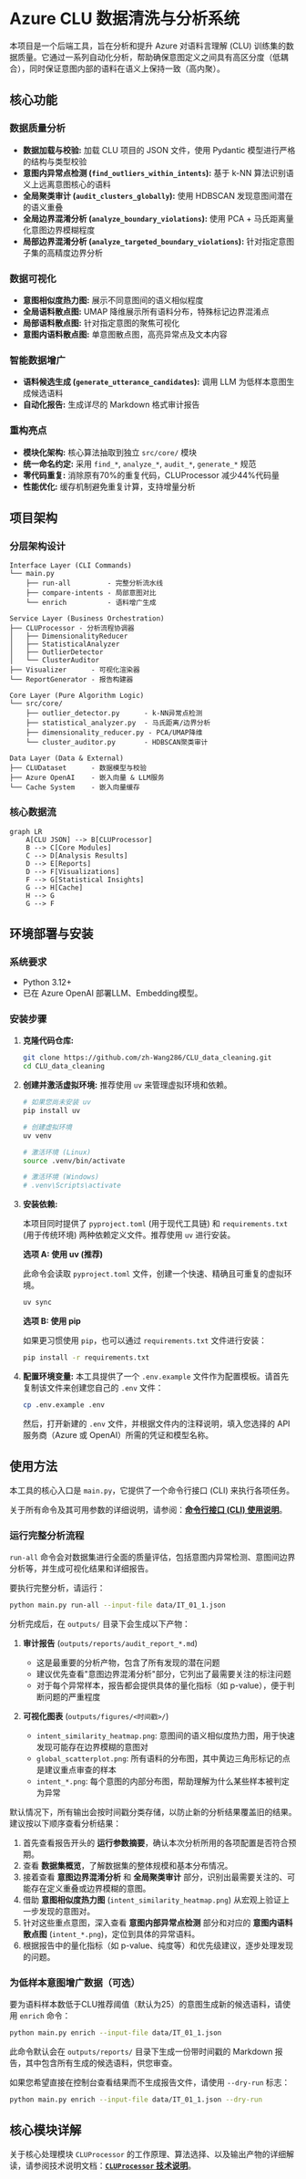 # Azure CLU 数据清洗与分析系统

本项目是一个后端工具，旨在分析和提升 Azure 对语料言理解 (CLU) 训练集的数据质量。它通过一系列自动化分析，帮助确保意图定义之间具有高区分度（低耦合），同时保证意图内部的语料在语义上保持一致（高内聚）。

## 核心功能

### **数据质量分析**
- **数据加载与校验:** 加载 CLU 项目的 JSON 文件，使用 Pydantic 模型进行严格的结构与类型校验
- **意图内异常点检测 (`find_outliers_within_intents`):** 基于 k-NN 算法识别语义上远离意图核心的语料
- **全局聚类审计 (`audit_clusters_globally`):** 使用 HDBSCAN 发现意图间潜在的语义重叠
- **全局边界混淆分析 (`analyze_boundary_violations`):** 使用 PCA + 马氏距离量化意图边界模糊程度
- **局部边界混淆分析 (`analyze_targeted_boundary_violations`):** 针对指定意图子集的高精度边界分析

### **数据可视化**
- **意图相似度热力图:** 展示不同意图间的语义相似程度
- **全局语料散点图:** UMAP 降维展示所有语料分布，特殊标记边界混淆点
- **局部语料散点图:** 针对指定意图的聚焦可视化
- **意图内语料散点图:** 单意图散点图，高亮异常点及文本内容

### **智能数据增广**
- **语料候选生成 (`generate_utterance_candidates`):** 调用 LLM 为低样本意图生成候选语料
- **自动化报告:** 生成详尽的 Markdown 格式审计报告

### **重构亮点**
- **模块化架构:** 核心算法抽取到独立 `src/core/` 模块
- **统一命名约定:** 采用 `find_*`, `analyze_*`, `audit_*`, `generate_*` 规范
- **零代码重复:** 消除原有70%的重复代码，CLUProcessor 减少44%代码量
- **性能优化:** 缓存机制避免重复计算，支持增量分析

## 项目架构

### **分层架构设计**

```
Interface Layer (CLI Commands)
└── main.py
    ├── run-all         - 完整分析流水线
    ├── compare-intents - 局部意图对比
    └── enrich          - 语料增广生成

Service Layer (Business Orchestration)
├── CLUProcessor - 分析流程协调器
│   ├── DimensionalityReducer
│   ├── StatisticalAnalyzer
│   ├── OutlierDetector
│   └── ClusterAuditor
├── Visualizer      - 可视化渲染器
└── ReportGenerator - 报告构建器

Core Layer (Pure Algorithm Logic)
└── src/core/
    ├── outlier_detector.py      - k-NN异常点检测
    ├── statistical_analyzer.py  - 马氏距离/边界分析
    ├── dimensionality_reducer.py - PCA/UMAP降维
    └── cluster_auditor.py       - HDBSCAN聚类审计

Data Layer (Data & External)
├── CLUDataset      - 数据模型与校验
├── Azure OpenAI    - 嵌入向量 & LLM服务
└── Cache System    - 嵌入向量缓存
```

### **核心数据流**

```mermaid
graph LR
    A[CLU JSON] --> B[CLUProcessor]
    B --> C[Core Modules]
    C --> D[Analysis Results]
    D --> E[Reports]
    D --> F[Visualizations]
    F --> G[Statistical Insights]
    G --> H[Cache]
    H --> G
    G --> F
```

## 环境部署与安装

### 系统要求

- Python 3.12+
- 已在 Azure OpenAI 部署LLM、Embedding模型。

### 安装步骤

1.  **克隆代码仓库:**
    ```bash
    git clone https://github.com/zh-Wang286/CLU_data_cleaning.git
    cd CLU_data_cleaning
    ```

2.  **创建并激活虚拟环境:**
    推荐使用 `uv` 来管理虚拟环境和依赖。
    ```bash
    # 如果您尚未安装 uv
    pip install uv

    # 创建虚拟环境
    uv venv
    
    # 激活环境 (Linux)
    source .venv/bin/activate

    # 激活环境 (Windows)
    # .venv\Scripts\activate
    ```

3.  **安装依赖:**

    本项目同时提供了 `pyproject.toml` (用于现代工具链) 和 `requirements.txt` (用于传统环境) 两种依赖定义文件。推荐使用 `uv` 进行安装。

    **选项 A: 使用 uv (推荐)**

    此命令会读取 `pyproject.toml` 文件，创建一个快速、精确且可重复的虚拟环境。
    ```bash
    uv sync
    ```

    **选项 B: 使用 pip**

    如果更习惯使用 `pip`，也可以通过 `requirements.txt` 文件进行安装：
    ```bash
    pip install -r requirements.txt
    ```

4.  **配置环境变量:**
    本工具提供了一个 `.env.example` 文件作为配置模板。请首先复制该文件来创建您自己的 `.env` 文件：
    ```bash
    cp .env.example .env
    ```
    然后，打开新建的 `.env` 文件，并根据文件内的注释说明，填入您选择的 API 服务商（Azure 或 OpenAI）所需的凭证和模型名称。

## 使用方法

本工具的核心入口是 `main.py`，它提供了一个命令行接口 (CLI) 来执行各项任务。

关于所有命令及其可用参数的详细说明，请参阅：[**命令行接口 (CLI) 使用说明**](./docs/cli_usage.md)。

### 运行完整分析流程

`run-all` 命令会对数据集进行全面的质量评估，包括意图内异常检测、意图间边界分析等，并生成可视化结果和详细报告。

要执行完整分析，请运行：

```bash
python main.py run-all --input-file data/IT_01_1.json
```

分析完成后，在 `outputs/` 目录下会生成以下产物：

1. **审计报告** (`outputs/reports/audit_report_*.md`)
   - 这是最重要的分析产物，包含了所有发现的潜在问题
   - 建议优先查看"意图边界混淆分析"部分，它列出了最需要关注的标注问题
   - 对于每个异常样本，报告都会提供具体的量化指标（如 p-value），便于判断问题的严重程度

2. **可视化图表** (`outputs/figures/<时间戳>/`)
   - `intent_similarity_heatmap.png`: 意图间的语义相似度热力图，用于快速发现可能存在边界模糊的意图对
   - `global_scatterplot.png`: 所有语料的分布图，其中黄边三角形标记的点是建议重点审查的样本
   - `intent_*.png`: 每个意图的内部分布图，帮助理解为什么某些样本被判定为异常

默认情况下，所有输出会按时间戳分类存储，以防止新的分析结果覆盖旧的结果。建议按以下顺序查看分析结果：
1. 首先查看报告开头的 **运行参数摘要**，确认本次分析所用的各项配置是否符合预期。
2. 查看 **数据集概览**，了解数据集的整体规模和基本分布情况。
3. 接着查看 **意图边界混淆分析** 和 **全局聚类审计** 部分，识别出最需要关注的、可能存在定义重叠或边界模糊的意图。
4. 借助 **意图相似度热力图** (`intent_similarity_heatmap.png`) 从宏观上验证上一步发现的意图对。
5. 针对这些重点意图，深入查看 **意图内部异常点检测** 部分和对应的 **意图内语料散点图** (`intent_*.png`)，定位到具体的异常语料。
6. 根据报告中的量化指标（如 p-value、纯度等）和优先级建议，逐步处理发现的问题。

### 为低样本意图增广数据（可选）

要为语料样本数低于CLU推荐阈值（默认为25）的意图生成新的候选语料，请使用 `enrich` 命令：

```bash
python main.py enrich --input-file data/IT_01_1.json
```

此命令默认会在 `outputs/reports/` 目录下生成一份带时间戳的 Markdown 报告，其中包含所有生成的候选语料，供您审查。

如果您希望直接在控制台查看结果而不生成报告文件，请使用 `--dry-run` 标志：
```bash
python main.py enrich --input-file data/IT_01_1.json --dry-run
```

## 核心模块详解

关于核心处理模块 `CLUProcessor` 的工作原理、算法选择、以及输出产物的详细解读，请参阅技术说明文档：[**`CLUProcessor` 技术说明**](./docs/CLUProcessor_explanation.md)。
